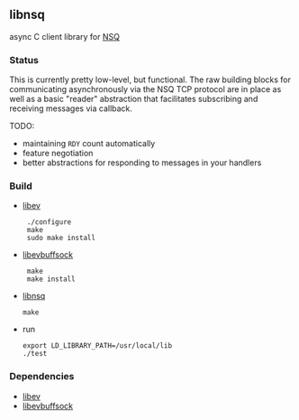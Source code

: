## libnsq

async C client library for [NSQ][1]

### Status

This is currently pretty low-level, but functional.  The raw building blocks for communicating
asynchronously via the NSQ TCP protocol are in place as well as a basic "reader" abstraction that facilitates
subscribing and receiving messages via callback.

TODO:

 * maintaining `RDY` count automatically
 * feature negotiation
 * better abstractions for responding to messages in your handlers

### Build
 * [libev](http://dist.schmorp.de/libev/)
        
        ./configure
        make 
        sudo make install

 * [libevbuffsock](https://github.com/mreiferson/libevbuffsock)
   
        make 
        make install

  * [libnsq](https://github.com/nsqio/libnsq)
  
        make
	
  * run
    
        export LD_LIBRARY_PATH=/usr/local/lib
        ./test

### Dependencies

 * [libev][2]
 * [libevbuffsock][3]

[1]: https://github.com/bitly/nsq
[2]: http://software.schmorp.de/pkg/libev.html
[3]: https://github.com/mreiferson/libevbuffsock
